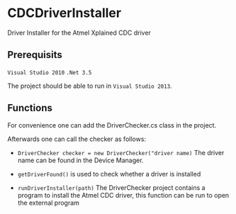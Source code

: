CDCDriverInstaller
==================

Driver Installer for the Atmel Xplained CDC driver

## Prerequisits ##
`Visual Studio 2010`
`.Net 3.5`

The project should be able to run in `Visual Studio 2013`.

## Functions ##
For convenience one can add the DriverChecker.cs class in the project.

Afterwards one can call the checker as follows:
* `DriverChecker checker = new DriverChecker("driver name)`
The driver name can be found in the Device Manager.

* `getDriverFound()`  is used to check whether a driver is installed

* `runDriverInstaller(path)` The DriverChecker project contains a program to install the Atmel CDC driver, this function can be run to open the external program
